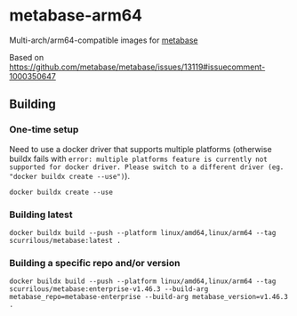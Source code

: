 # metabase-arm64

Multi-arch/arm64-compatible images for [metabase](https://hub.docker.com/r/metabase/metabase)

Based on https://github.com/metabase/metabase/issues/13119#issuecomment-1000350647

## Building

### One-time setup

Need to use a docker driver that supports multiple platforms (otherwise buildx fails with `error: multiple platforms feature is currently not supported for docker driver. Please switch to a different driver (eg. "docker buildx create --use")`).

```
docker buildx create --use
```

### Building latest

```
docker buildx build --push --platform linux/amd64,linux/arm64 --tag scurrilous/metabase:latest .
```

### Building a specific repo and/or version

```
docker buildx build --push --platform linux/amd64,linux/arm64 --tag scurrilous/metabase:enterprise-v1.46.3 --build-arg metabase_repo=metabase-enterprise --build-arg metabase_version=v1.46.3 .
```
